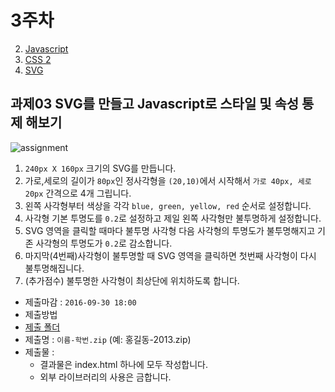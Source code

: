 3주차
===

2. [Javascript](./02_javascript.md)
3. [CSS 2](./03_CSS2.md)
4. [SVG](./04_svg.md)


## 과제03 SVG를 만들고 Javascript로 스타일 및 속성 통제 해보기
![assignment](https://cloud.githubusercontent.com/assets/253408/18709725/77b8574c-803c-11e6-946f-cd0b29a5eb1c.gif)

1. `240px X 160px` 크기의 SVG를 만듭니다.
2. 가로,세로의 길이가 `80px`인 정사각형을 `(20,10)`에서 시작해서 `가로 40px, 세로 20px` 간격으로 4개 그립니다.
3. 왼쪽 사각형부터 색상을 각각 `blue, green, yellow, red` 순서로 설정합니다.
4. 사각형 기본 투명도를 `0.2`로 설정하고 제일 왼쪽 사각형만 불투명하게 설정합니다.
5. SVG 영역을 클릭할 때마다 불투명 사각형 다음 사각형의 투명도가 불투명해지고 기존 사각형의 투명도가 `0.2`로 감소합니다.
6. 마지막(4번째)사각형이 불투명할 때 SVG 영역을 클릭하면 첫번째 사각형이 다시 불투명해집니다.
7. (추가점수) 불투명한 사각형이 최상단에 위치하도록 합니다.


- 제출마감 : `2016-09-30 18:00`
- 제출방법
 - [제출 폴더](https://www.dropbox.com/request/MAoC0JogUkfzJ03OiSSm)
 - 제출명 : `이름-학번.zip` (예: 홍길동-2013.zip)
 - 제출물 :
   - 결과물은 index.html 하나에 모두 작성합니다.
   - 외부 라이브러리의 사용은 금합니다.

